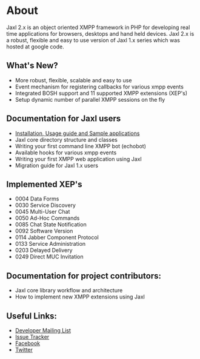 # About

Jaxl 2.x is an object oriented XMPP framework in PHP for developing real time applications
for browsers, desktops and hand held devices. Jaxl 2.x is a robust, flexible and easy to use
version of Jaxl 1.x series which was hosted at google code.

## What's New?

* More robust, flexible, scalable and easy to use
* Event mechanism for registering callbacks for various xmpp events
* Integrated BOSH support and 11 supported XMPP extensions (XEP's)
* Setup dynamic number of parallel XMPP sessions on the fly

## Documentation for Jaxl users

* [Installation, Usage guide and Sample applications](http://abhinavsingh.com/blog/2010/08/jaxl-2-0-installation-usage-guide-and-example-apps)
* Jaxl core directory structure and classes
* Writing your first command line XMPP bot (echobot)
* Available hooks for various xmpp events
* Writing your first XMPP web application using Jaxl
* Migration guide for Jaxl 1.x users

## Implemented XEP's

* 0004 Data Forms
* 0030 Service Discovery
* 0045 Multi-User Chat
* 0050 Ad-Hoc Commands
* 0085 Chat State Notification
* 0092 Software Version
* 0114 Jabber Component Protocol
* 0133 Service Administration
* 0203 Delayed Delivery
* 0249 Direct MUC Invitation

## Documentation for project contributors:

* Jaxl core library workflow and architecture
* How to implement new XMPP extensions using Jaxl

## Useful Links:

* [Developer Mailing List](http://groups.google.com/group/jaxl)
* [Issue Tracker](http://github.com/abhinavsingh/jaxl/issues)
* [Facebook](http://www.facebook.com/apps/application.php?id=133882693294505)
* [Twitter](http://twitter.com/imjaxlim)
